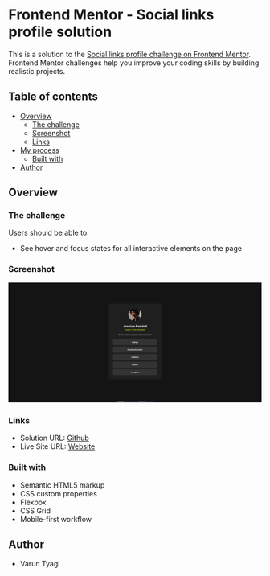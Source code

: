 # Frontend Mentor - Social links profile solution

This is a solution to the [Social links profile challenge on Frontend Mentor](https://www.frontendmentor.io/challenges/social-links-profile-UG32l9m6dQ). Frontend Mentor challenges help you improve your coding skills by building realistic projects.

## Table of contents

- [Overview](#overview)
  - [The challenge](#the-challenge)
  - [Screenshot](#screenshot)
  - [Links](#links)
- [My process](#my-process)
  - [Built with](#built-with)
- [Author](#author)

## Overview

### The challenge

Users should be able to:

- See hover and focus states for all interactive elements on the page

### Screenshot

![](./screenshot.png)

### Links

- Solution URL: [Github](https://github.com/vitviki/frontend_mentor/tree/master/social-links-profile-main)
- Live Site URL: [Website](https://social-links-profile-wine-seven.vercel.app/)

### Built with

- Semantic HTML5 markup
- CSS custom properties
- Flexbox
- CSS Grid
- Mobile-first workflow

## Author

- Varun Tyagi
